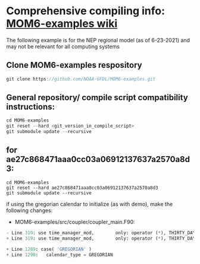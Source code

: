 # Comprehensive compiling info: [MOM6-examples wiki](https://github.com/NOAA-GFDL/MOM6-examples/wiki/Getting-started#compiling-the-models)

The following example is for the NEP regional model (as of 6-23-2021) and may not be relevant for all computing systems

## Clone MOM6-examples respository

```rust
git clone https://github.com/NOAA-GFDL/MOM6-examples.git
```

## General repository/ compile script compatibility instructions:

```rust
cd MOM6-examples
git reset --hard <git_version_in_compile_script> 
git submodule update --recursive
```

## for ae27c868471aaa0cc03a06912137637a2570a8d3:
```
cd MOM6-examples
git reset --hard ae27c868471aaa0cc03a06912137637a2570a8d3
git submodule update --recursive
```
if using the gregorian calendar to initialize (as with demo), make the following changes:
	
- MOM6-examples/src/coupler/coupler_main.F90:
```python
- Line 319: use time_manager_mod,        only: operator (*), THIRTY_DAY_MONTHS, JULIAN
+ Line 319: use time_manager_mod,        only: operator (*), THIRTY_DAY_MONTHS, JULIAN, GREGORIAN

+ Line 1289: case( 'GREGORIAN' )
+ Line 1290:   calendar_type = GREGORIAN
```

